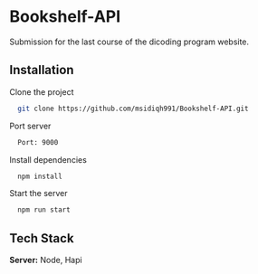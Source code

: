 
# Bookshelf-API

Submission for the last course of the dicoding program website.
## Installation
Clone the project

```bash
  git clone https://github.com/msidiqh991/Bookshelf-API.git
```

Port server
```bash
  Port: 9000
```

Install dependencies

```bash
  npm install
```

Start the server

```bash
  npm run start
```


## Tech Stack

**Server:** Node, Hapi

